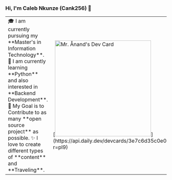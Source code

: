 ### Hi, I'm Caleb Nkunze (Cank256) 👋

<table>
<tr>
  <td valign="center">
    🎓 I am currently pursuing my **Master's in Information Technology**.
    🌱 I am currently learning **Python** and also interested in **Backend Development**.
    🎯 My Goal is to Contribute to as many **open source project** as possible.
    ✨ I love to create different types of **content** and **Traveling**.
<td >
    [<a href="https://app.daily.dev/cank256"><img src="https://api.daily.dev/devcards/81fef2c2311f4739a063dbde61b40fe2.png?r=1fr" width="300" alt="Mr. Ånand's Dev Card"/></a>](https://api.daily.dev/devcards/3e7c6d35c0e04b2796d327183335d1d9.png?r=pl9)
  </td>
</tr>
</table>

<!--
**Cank256/Cank256** is a ✨ _special_ ✨ repository because its `README.md` (this file) appears on your GitHub profile.

Here are some ideas to get you started:

- 🔭 I’m currently working on ...
- 🌱 I’m currently learning ...
- 👯 I’m looking to collaborate on ...
- 🤔 I’m looking for help with ...
- 💬 Ask me about ...
- 📫 How to reach me: ...
- 😄 Pronouns: ...
- ⚡ Fun fact: ...
-->
